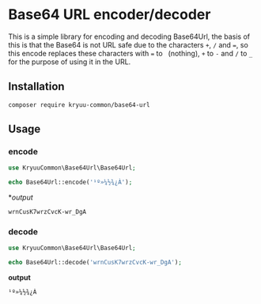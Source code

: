 # Base64 URL encoder/decoder

This is a simple library for encoding and decoding Base64Url, the basis of this
is that the Base64 is not URL safe due to the characters `+`, `/` and `=`, so this
encode replaces these characters with `=` to ` `(nothing), `+` to `-` and `/` to `_` for 
the purpose of using it in the URL.

## Installation
```
composer require kryuu-common/base64-url
```

## Usage

### encode

``` php
use KryuuCommon\Base64Url\Base64Url;

echo Base64Url::encode('¹º»¼½¾¿À');
```

**output*
```
wrnCusK7wrzCvcK-wr_DgA
```

### decode

``` php
use KryuuCommon\Base64Url\Base64Url;

echo Base64Url::decode('wrnCusK7wrzCvcK-wr_DgA');
```

**output**

```
¹º»¼½¾¿À
```